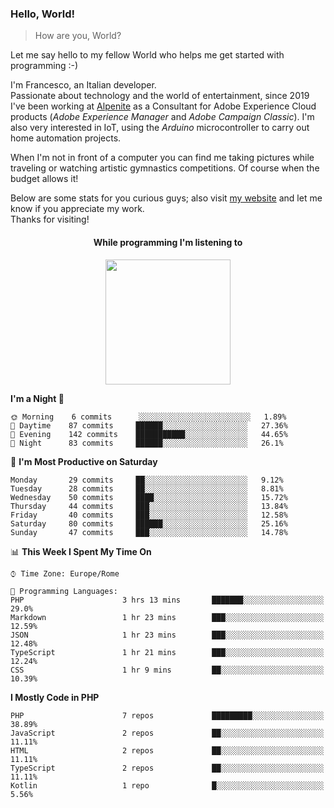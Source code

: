 ### Hello, World!

> How are you, World?

Let me say hello to my fellow World who helps me get started with programming :-)

I'm Francesco, an Italian developer.  
Passionate about technology and the world of entertainment, since 2019 I've been working at [Alpenite](https://www.alpenite.com) as a Consultant for Adobe Experience Cloud products (*Adobe Experience Manager* and *Adobe Campaign Classic*). I'm also very interested in IoT, using the *Arduino* microcontroller to carry out home automation projects.

When I'm not in front of a computer you can find me taking pictures while traveling or watching artistic gymnastics competitions. Of course when the budget allows it!

Below are some stats for you curious guys; also visit [my website](https://www.francescorega.eu) and let me know if you appreciate my work.  
Thanks for visiting!

<div align="center">
  <h4>While programming I'm listening to</h4>
  <a href="https://apps.francescorega.eu/now-playing/11147232609" target="_blank"><img src="https://apps.francescorega.eu/now-playing/11147232609" width="200"></a>
</div>

<!--START_SECTION:waka-->
**I'm a Night 🦉** 

```text
🌞 Morning    6 commits      ░░░░░░░░░░░░░░░░░░░░░░░░░   1.89% 
🌆 Daytime    87 commits     ██████░░░░░░░░░░░░░░░░░░░   27.36% 
🌃 Evening    142 commits    ███████████░░░░░░░░░░░░░░   44.65% 
🌙 Night      83 commits     ██████░░░░░░░░░░░░░░░░░░░   26.1%

```
📅 **I'm Most Productive on Saturday** 

```text
Monday       29 commits     ██░░░░░░░░░░░░░░░░░░░░░░░   9.12% 
Tuesday      28 commits     ██░░░░░░░░░░░░░░░░░░░░░░░   8.81% 
Wednesday    50 commits     ████░░░░░░░░░░░░░░░░░░░░░   15.72% 
Thursday     44 commits     ███░░░░░░░░░░░░░░░░░░░░░░   13.84% 
Friday       40 commits     ███░░░░░░░░░░░░░░░░░░░░░░   12.58% 
Saturday     80 commits     ██████░░░░░░░░░░░░░░░░░░░   25.16% 
Sunday       47 commits     ███░░░░░░░░░░░░░░░░░░░░░░   14.78%

```


📊 **This Week I Spent My Time On** 

```text
⌚︎ Time Zone: Europe/Rome

💬 Programming Languages: 
PHP                      3 hrs 13 mins       ███████░░░░░░░░░░░░░░░░░░   29.0% 
Markdown                 1 hr 23 mins        ███░░░░░░░░░░░░░░░░░░░░░░   12.59% 
JSON                     1 hr 23 mins        ███░░░░░░░░░░░░░░░░░░░░░░   12.48% 
TypeScript               1 hr 21 mins        ███░░░░░░░░░░░░░░░░░░░░░░   12.24% 
CSS                      1 hr 9 mins         ██░░░░░░░░░░░░░░░░░░░░░░░   10.39%

```

**I Mostly Code in PHP** 

```text
PHP                      7 repos             █████████░░░░░░░░░░░░░░░░   38.89% 
JavaScript               2 repos             ██░░░░░░░░░░░░░░░░░░░░░░░   11.11% 
HTML                     2 repos             ██░░░░░░░░░░░░░░░░░░░░░░░   11.11% 
TypeScript               2 repos             ██░░░░░░░░░░░░░░░░░░░░░░░   11.11% 
Kotlin                   1 repo              █░░░░░░░░░░░░░░░░░░░░░░░░   5.56%

```



<!--END_SECTION:waka-->
